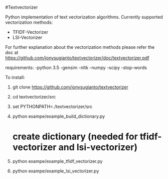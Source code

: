 #Textvectorizer

Python implementation of text vectorization algorithms.
Currently supported vectorization methods:
 - TFIDF-Vectorizer
 - LSI-Vectorizer

 For further explanation about the vectorization methods please refer the doc at
 https://github.com/jonysugianto/textvectorizer/doc/textvectorizer.pdf

requirements:
-python 3.5
-gensim
-nltk
-numpy
-scipy
-stop-words


 To install:
 1. git clone https://github.com/jonysugianto/textvectorizer

 2. cd textvectorizer/src

 3. set PYTHONPATH=./textvectorizer/src

 4. python exampe/example_build_dictionary.py
    # create dictionary (needed for tfidf-vectorizer and lsi-vectorizer)

 5. python exampe/example_tfidf_vectorizer.py

 6. python exampe/example_lsi_vectorizer.py
